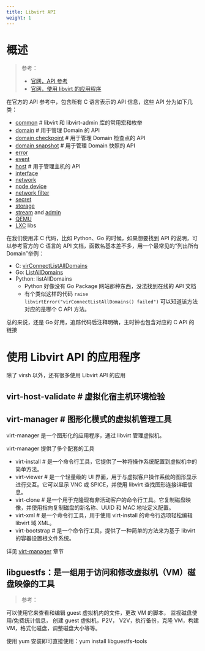 ```yaml
---
title: Libvirt API
weight: 1
---
```


# 概述

> 参考：
> 
> - [官网，API 参考](https://libvirt.org/html/index.html)
> - [官网，使用 libvirt 的应用程序](https://libvirt.org/apps.html)

在官方的 API 参考中，包含所有 C 语言表示的 API 信息，这些 API 分为如下几类：

- [common](https://libvirt.org/html/libvirt-libvirt-common.html) # libvirt 和 libvirt-admin 库的常用宏和枚举
- [domain](https://libvirt.org/html/libvirt-libvirt-domain.html) # 用于管理 Domain 的 API
- [domain checkpoint](https://libvirt.org/html/libvirt-libvirt-domain-checkpoint.html) # 用于管理 Domain 检查点的 API
- [domain snapshot](https://libvirt.org/html/libvirt-libvirt-domain-snapshot.html) # 用于管理 Domain 快照的 API
- [error](https://libvirt.org/html/libvirt-virterror.html)
- [event](https://libvirt.org/html/libvirt-libvirt-event.html)
- [host](https://libvirt.org/html/libvirt-libvirt-host.html) # 用于管理主机的 API
- [interface](https://libvirt.org/html/libvirt-libvirt-interface.html)
- [network](https://libvirt.org/html/libvirt-libvirt-network.html)
- [node device](https://libvirt.org/html/libvirt-libvirt-nodedev.html)
- [network filter](https://libvirt.org/html/libvirt-libvirt-nwfilter.html)
- [secret](https://libvirt.org/html/libvirt-libvirt-secret.html)
- [storage](https://libvirt.org/html/libvirt-libvirt-storage.html)
- [stream](https://libvirt.org/html/libvirt-libvirt-stream.html) and [admin](https://libvirt.org/html/libvirt-libvirt-admin.html)
- [QEMU](https://libvirt.org/html/libvirt-libvirt-qemu.html)
- [LXC](https://libvirt.org/html/libvirt-libvirt-lxc.html) libs

在我们使用非 C 代码，比如 Python、Go 的时候，如果想要找到 API 的说明，可以参考官方的 C 语言的 API 文档，函数名基本差不多，用一个最常见的“列出所有 Domain”举例：

- C: [virConnectListAllDomains](https://libvirt.org/html/libvirt-libvirt-domain.html#virConnectListAllDomains)
- Go: [ListAllDomains](https://pkg.go.dev/libvirt.org/go/libvirt#Connect.ListAllDomains)
- Python: listAllDomains
  - Python 好像没有 Go Package 网站那种东西，没法找到在线的 API 文档
  - 有个类似这样的代码 `raise libvirtError("virConnectListAllDomains() failed")` 可以知道该方法对应的是哪个 C API 方法。

总的来说，还是 Go 好用，追踪代码后注释明确，主时钟也包含对应的 C API 的链接

# 使用 Libvirt API 的应用程序

除了 virsh 以外，还有很多使用 Libvirt API 的应用

## virt-host-validate # 虚拟化宿主机环境检验

## virt-manager # 图形化模式的虚拟机管理工具

virt-manager 是一个图形化的应用程序，通过 libvirt 管理虚拟机。

virt-manager 提供了多个配套的工具

- virt-install # 是一个命令行工具，它提供了一种将操作系统配置到虚拟机中的简单方法。
- virt-viewer # 是一个轻量级的 UI 界面，用于与虚拟客户操作系统的图形显示进行交互。它可以显示 VNC 或 SPICE，并使用 libvirt 查找图形连接详细信息。
- virt-clone # 是一个用于克隆现有非活动客户的命令行工具。它复制磁盘映像，并使用指向复制磁盘的新名称、UUID 和 MAC 地址定义配置。
- virt-xml # 是一个命令行工具，用于使用 virt-install 的命令行选项轻松编辑 libvirt 域 XML。
- virt-bootstrap # 是一个命令行工具，提供了一种简单的方法来为基于 libvirt 的容器设置根文件系统。

详见 [virt-manager](/docs/10.云原生/1.2.实现虚拟化的工具/虚拟化管理/Libvirt/Libvirt%20API/virt-manager.md) 章节

## libguestfs：是一组用于访问和修改虚拟机（VM）磁盘映像的工具

> 参考：

可以使用它来查看和编辑 guest 虚拟机内的文件，更改 VM 的脚本， 监视磁盘使用/免费统计信息， 创建 guest 虚拟机，P2V， V2V，执行备份，克隆 VM，构建 VM，格式化磁盘，调整磁盘大小等等。

使用 yum 安装即可直接使用：yum install libguestfs-tools
